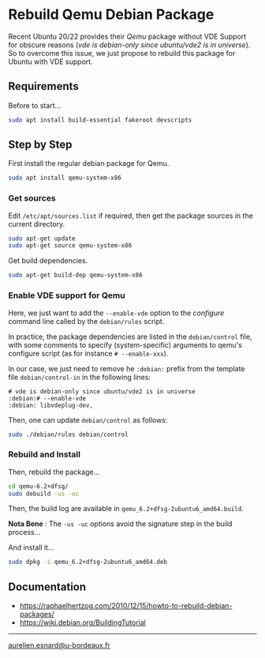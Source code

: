 # Rebuild Qemu Debian Package

Recent Ubuntu 20/22 provides their *Qemu* package without VDE Support for
obscure reasons (*vde is debian-only since ubuntu/vde2 is in universe*). So to
overcome this issue, we just propose to rebuild this package for Ubuntu with VDE
support.

## Requirements

Before to start...

```bash
sudo apt install build-essential fakeroot devscripts
```

## Step by Step

First install the regular debian package for Qemu.

```bash
sudo apt install qemu-system-x86
```

### Get sources

Edit `/etc/apt/sources.list` if required, then get the package sources in the
current directory.

```bash
sudo apt-get update
sudo apt-get source qemu-system-x86
```

Get build dependencies.

```bash
sudo apt-get build-dep qemu-system-x86
```

### Enable VDE support for Qemu

Here, we just want to add the `--enable-vde` option to the *configure* command
line called by the `debian/rules` script.

In practice, the package dependencies are listed in the `debian/control` file,
with some comments to specify (system-specific) arguments to qemu's configure
script (as for instance `# --enable-xxx`).

In our case, we just need to remove he `:debian:` prefix from the template file
`debian/control-in` in the following lines:

```
# vde is debian-only since ubuntu/vde2 is in universe
:debian:# --enable-vde
:debian: libvdeplug-dev,
```

Then, one can update `debian/control` as follows:

```bash
sudo ./debian/rules debian/control
```

### Rebuild and Install

Then, rebuild the package...

```bash
cd qemu-6.2+dfsg/
sudo debuild -us -uc
```

Then, the build log are available in `qemu_6.2+dfsg-2ubuntu6_amd64.build`.


**Nota Bene** : The `-us -uc` options avoid the signature step in the build
process...

And install it...

```bash
sudo dpkg -i qemu_6.2+dfsg-2ubuntu6_amd64.deb
```

## Documentation

* <https://raphaelhertzog.com/2010/12/15/howto-to-rebuild-debian-packages/>
* <https://wiki.debian.org/BuildingTutorial>

---
aurelien.esnard@u-bordeaux.fr
